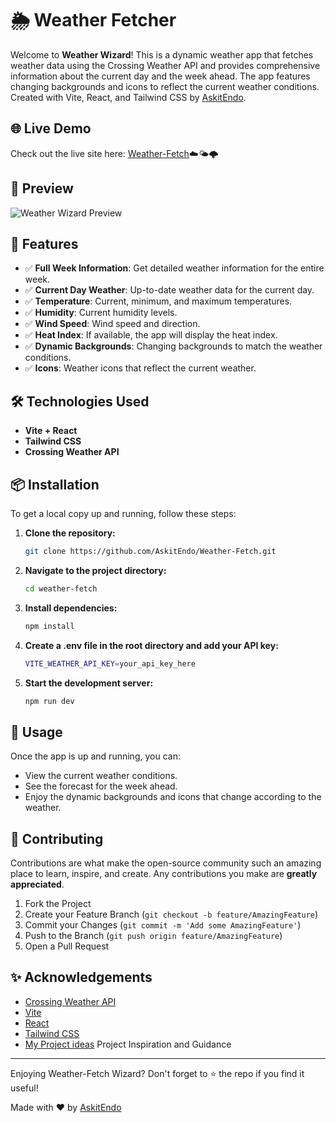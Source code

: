 # 🌦️ Weather Fetcher

Welcome to **Weather Wizard**! This is a dynamic weather app that fetches weather data using the Crossing Weather API and provides comprehensive information about the current day and the week ahead. The app features changing backgrounds and icons to reflect the current weather conditions. Created with Vite, React, and Tailwind CSS by [AskitEndo](https://github.com/AskitEndo).

## 🌐 Live Demo

Check out the live site here: [Weather-Fetch](https://weather-fetch-wizard.vercel.app/)☁️🌤️🌩️

## 📸 Preview

![Weather Wizard Preview](https://i.postimg.cc/bJQXBx6G/weather-Fetch-Wiaard.jpg)

## 🚀 Features

- ✅ **Full Week Information**: Get detailed weather information for the entire week.
- ✅ **Current Day Weather**: Up-to-date weather data for the current day.
- ✅ **Temperature**: Current, minimum, and maximum temperatures.
- ✅ **Humidity**: Current humidity levels.
- ✅ **Wind Speed**: Wind speed and direction.
- ✅ **Heat Index**: If available, the app will display the heat index.
- ✅ **Dynamic Backgrounds**: Changing backgrounds to match the weather conditions.
- ✅ **Icons**: Weather icons that reflect the current weather.

## 🛠️ Technologies Used

- **Vite + React**
- **Tailwind CSS**
- **Crossing Weather API**

## 📦 Installation

To get a local copy up and running, follow these steps:

1. **Clone the repository:**

   ```sh
   git clone https://github.com/AskitEndo/Weather-Fetch.git
   ```

2. **Navigate to the project directory:**

   ```sh
   cd weather-fetch
   ```

3. **Install dependencies:**

   ```sh
   npm install
   ```

4. **Create a .env file in the root directory and add your API key:**

   ```sh
   VITE_WEATHER_API_KEY=your_api_key_here
   ```

5. **Start the development server:**

   ```sh
   npm run dev
   ```

## 🌈 Usage

Once the app is up and running, you can:

- View the current weather conditions.
- See the forecast for the week ahead.
- Enjoy the dynamic backgrounds and icons that change according to the weather.

## 🤝 Contributing

Contributions are what make the open-source community such an amazing place to learn, inspire, and create. Any contributions you make are **greatly appreciated**.

1. Fork the Project
2. Create your Feature Branch (`git checkout -b feature/AmazingFeature`)
3. Commit your Changes (`git commit -m 'Add some AmazingFeature'`)
4. Push to the Branch (`git push origin feature/AmazingFeature`)
5. Open a Pull Request

## ✨ Acknowledgements

- [Crossing Weather API](https://rapidapi.com/visual-crossing-corporation-visual-crossing-corporation-default/api/visual-crossing-weather)
- [Vite](https://vitejs.dev/)
- [React](https://reactjs.org/)
- [Tailwind CSS](https://tailwindcss.com/)
- [My Project ideas](https://www.youtube.com/watch?v=NYe-qJpKY_0) Project Inspiration and Guidance

---

Enjoying Weather-Fetch Wizard? Don't forget to ⭐ the repo if you find it useful!

Made with ❤️ by [AskitEndo](https://github.com/AskitEndo)
